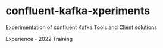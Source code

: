 # confluent-kafka-xperiments
Experimentation of confluent Kafka Tools and Client solutions

 Experience - 2022 Training
